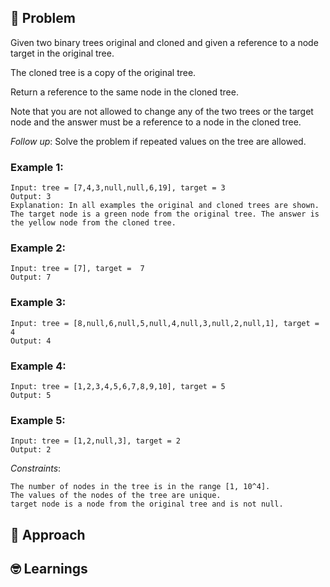 ## 🧐 Problem
Given two binary trees original and cloned and given a reference to a node target in the original tree.

The cloned tree is a copy of the original tree.

Return a reference to the same node in the cloned tree.

Note that you are not allowed to change any of the two trees or the target node and the answer must be a reference to a node in the cloned tree.

*Follow up*: Solve the problem if repeated values on the tree are allowed.

### Example 1:
``` 
Input: tree = [7,4,3,null,null,6,19], target = 3
Output: 3
Explanation: In all examples the original and cloned trees are shown. The target node is a green node from the original tree. The answer is the yellow node from the cloned tree.
```

### Example 2:
``` 
Input: tree = [7], target =  7
Output: 7
```

### Example 3:
``` 
Input: tree = [8,null,6,null,5,null,4,null,3,null,2,null,1], target = 4
Output: 4
```

### Example 4:
``` 
Input: tree = [1,2,3,4,5,6,7,8,9,10], target = 5
Output: 5
```

### Example 5:
``` 
Input: tree = [1,2,null,3], target = 2
Output: 2
```
 

*Constraints*:
``` 
The number of nodes in the tree is in the range [1, 10^4].
The values of the nodes of the tree are unique.
target node is a node from the original tree and is not null.
```
## 💬 Approach

## 🤓 Learnings 